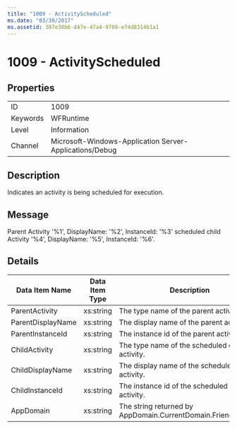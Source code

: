 ```yaml
---
title: "1009 - ActivityScheduled"
ms.date: "03/30/2017"
ms.assetid: 307e38b6-d47e-47a4-9708-e74d8314b1a1
---
```

# 1009 - ActivityScheduled
## Properties  


|||  
|-|-|  
|ID|1009|  
|Keywords|WFRuntime|  
|Level|Information|  
|Channel|Microsoft-Windows-Application Server-Applications/Debug|  

## Description  
 Indicates an activity is being scheduled for execution.  

## Message  
 Parent Activity '%1', DisplayName: '%2', InstanceId: '%3' scheduled child Activity '%4', DisplayName: '%5', InstanceId: '%6'.  

## Details  


|  Data Item Name   | Data Item Type |                         Description                          |
|-------------------|----------------|--------------------------------------------------------------|
|  ParentActivity   |   xs:string    |            The type name of the parent activity.             |
| ParentDisplayName |   xs:string    |           The display name of the parent activity.           |
| ParentInstanceId  |   xs:string    |           The instance id of the parent activity.            |
|   ChildActivity   |   xs:string    |        The type name of the scheduled child activity.        |
| ChildDisplayName  |   xs:string    |      The display name of the scheduled child activity.       |
|  ChildInstanceId  |   xs:string    |       The instance id of the scheduled child activity.       |
|     AppDomain     |   xs:string    | The string returned by AppDomain.CurrentDomain.FriendlyName. |

